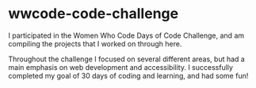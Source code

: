 # wwcode-code-challenge
I participated in the Women Who Code Days of Code Challenge, and am compiling the projects that I worked on through here.

Throughout the challenge I focused on several different areas, but had a main emphasis on web development and accessibility. I successfully completed my goal of 30 days of coding and learning, and had some fun!
